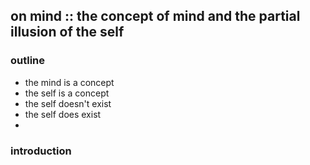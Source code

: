 ## on mind :: the concept of mind and the partial illusion of the self

### outline
 - the mind is a concept
 - the self is a concept
 - the self doesn't exist
 - the self does exist
 - 

### introduction

